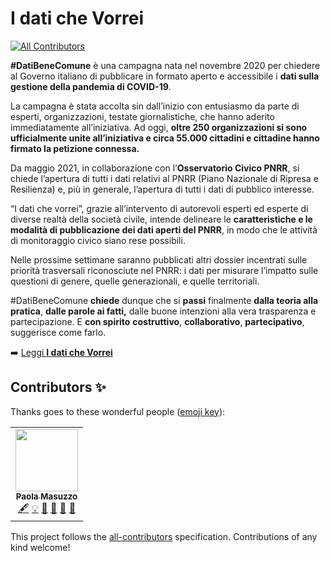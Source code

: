 # I dati che Vorrei
<!-- ALL-CONTRIBUTORS-BADGE:START - Do not remove or modify this section -->
[![All Contributors](https://img.shields.io/badge/all_contributors-1-orange.svg?style=flat-square)](#contributors-)
<!-- ALL-CONTRIBUTORS-BADGE:END -->

**\#DatiBeneComune** è una campagna nata nel novembre 2020 per chiedere al Governo italiano di pubblicare in formato aperto e accessibile i **dati sulla gestione della pandemia di COVID-19**.

La campagna è stata accolta sin dall’inizio con entusiasmo da parte di esperti, organizzazioni, testate giornalistiche, che hanno aderito immediatamente all’iniziativa. Ad oggi, **oltre 250 organizzazioni si sono ufficialmente unite all’iniziativa e circa 55.000 cittadini e cittadine hanno firmato la petizione connessa.**

Da maggio 2021, in collaborazione con l’**Osservatorio Civico PNRR**, si chiede l’apertura di tutti i dati relativi al PNRR (Piano Nazionale di Ripresa e Resilienza) e, più in generale, l’apertura di tutti i dati di pubblico interesse.

“I dati che vorrei”, grazie all’intervento di autorevoli esperti ed esperte di diverse realtà della società civile, intende delineare le **caratteristiche e le modalità di pubblicazione dei dati aperti del PNRR**, in modo che le attività di monitoraggio civico siano rese possibili.

Nelle prossime settimane saranno pubblicati altri dossier incentrati sulle priorità trasversali riconosciute nel PNRR: i dati per misurare l’impatto sulle questioni di genere, quelle generazionali, e quelle territoriali.

\#DatiBeneComune **chiede** dunque che si **passi** finalmente **dalla teoria alla pratica**, **dalle parole ai fatti,** dalle buone intenzioni alla vera trasparenza e partecipazione. E **con spirito** **costruttivo**, **collaborativo**, **partecipativo**, suggerisce come farlo.

➡️ [Leggi **I dati che Vorrei**](https://vorrei.datibenecomune.it/dati-che-vorrei/)

## Contributors ✨

Thanks goes to these wonderful people ([emoji key](https://allcontributors.org/docs/en/emoji-key)):

<!-- ALL-CONTRIBUTORS-LIST:START - Do not remove or modify this section -->
<!-- prettier-ignore-start -->
<!-- markdownlint-disable -->
<table>
  <tr>
    <td align="center"><a href="https://github.com/pcmasuzzo"><img src="https://avatars.githubusercontent.com/u/10747332?v=4?s=100" width="100px;" alt=""/><br /><sub><b>Paola Masuzzo</b></sub></a><br /><a href="#content-pcmasuzzo" title="Content">🖋</a> <a href="#example-pcmasuzzo" title="Examples">💡</a> <a href="#business-pcmasuzzo" title="Business development">💼</a> <a href="#design-pcmasuzzo" title="Design">🎨</a> <a href="#ideas-pcmasuzzo" title="Ideas, Planning, & Feedback">🤔</a> <a href="#projectManagement-pcmasuzzo" title="Project Management">📆</a></td>
  </tr>
</table>

<!-- markdownlint-restore -->
<!-- prettier-ignore-end -->

<!-- ALL-CONTRIBUTORS-LIST:END -->

This project follows the [all-contributors](https://github.com/all-contributors/all-contributors) specification. Contributions of any kind welcome!